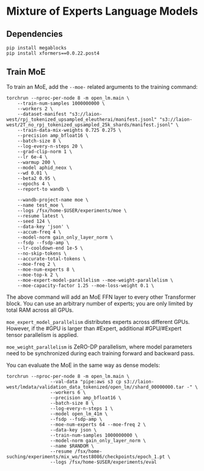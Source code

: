 # Mixture of Experts Language Models

## Dependencies

```
pip install megablocks
pip install xformers==0.0.22.post4
```

## Train MoE

To train an MoE, add the `--moe-` related arguments to the training command:

```
torchrun --nproc-per-node 8 -m open_lm.main \
    --train-num-samples 1000000000 \
    --workers 2 \
    --dataset-manifest "s3://laion-west/rpj_tokenized_upsampled_eleutherai/manifest.jsonl" "s3://laion-west/2T_no_rpj_tokenized_upsampled_25k_shards/manifest.jsonl" \
    --train-data-mix-weights 0.725 0.275 \
    --precision amp_bfloat16 \
    --batch-size 8 \
    --log-every-n-steps 20 \
    --grad-clip-norm 1 \
    --lr 6e-4 \
    --warmup 200 \
    --model aphid_neox \
    --wd 0.01 \
    --beta2 0.95 \
    --epochs 4 \
    --report-to wandb \
    
    --wandb-project-name moe \
    --name test_moe \
    --logs /fsx/home-$USER/experiments/moe \
    --resume latest \
    --seed 124 \
    --data-key 'json' \
    --accum-freq 4 \
    --model-norm gain_only_layer_norm \
    --fsdp --fsdp-amp \
    --lr-cooldown-end 1e-5 \
    --no-skip-tokens \
    --accurate-total-tokens \
    --moe-freq 2 \
    --moe-num-experts 8 \
    --moe-top-k 2 \
    --moe-expert-model-parallelism --moe-weight-parallelism \
    --moe-capacity-factor 1.25 --moe-loss-weight 0.1 \
```

The above command will add an MoE FFN layer to every other Transformer block. You can use an arbitrary number of experts; you are only limited by total RAM across all GPUs. 


`moe_expert_model_parallelism` distributes experts across different GPUs. However, if the #GPU is larger than #Expert, additional #GPU/#Expert tensor parallelism is applied.

`moe_weight_parallelism` is ZeRO-DP parallelism, where model parameters need to be synchronized during each training forward and backward pass.


You can evaluate the MoE in the same way as dense models:

```
torchrun --nproc-per-node 8 -m open_lm.main \
                --val-data "pipe:aws s3 cp s3://laion-west/lmdata/validation_data_tokenized/open_lm//shard_00000000.tar -" \
                --workers 6 \
                --precision amp_bfloat16 \
                --batch-size 8 \
                --log-every-n-steps 1 \
                --model open_lm_41m \
                --fsdp --fsdp-amp \
                --moe-num-experts 64 --moe-freq 2 \
                --data-key json \
                --train-num-samples 1000000000 \
                --model-norm gain_only_layer_norm \
                --name $RANDOM \
                --resume /fsx/home-suching/experiments/mix_wo/test8086/checkpoints/epoch_1.pt \
                --logs /fsx/home-$USER/experiments/eval
```

